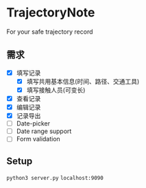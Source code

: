 # TrajectoryNote
 For your safe trajectory record  

## 需求
- [x] 填写记录
  - [x] 填写共用基本信息(时间、路径、交通工具)
  - [x] 填写接触人员(可变长)
- [x] 查看记录
- [x] 编辑记录
- [x] 记录导出
- [ ] Date-picker
- [ ] Date range support
- [ ] Form validation

## Setup
`python3 server.py`
`localhost:9090`
